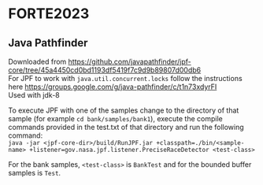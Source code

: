 # FORTE2023

## Java Pathfinder
Downloaded from https://github.com/javapathfinder/jpf-core/tree/45a4450cd0bd1193df5419f7c9d9b89807d00db6  
For JPF to work with `java.util.concurrent.locks` follow the instructions here https://groups.google.com/g/java-pathfinder/c/t1n73xdyrFI  
Used with jdk-8
  
To execute JPF with one of the samples change to the directory of that sample (for example `cd bank/samples/bank1`), execute the compile commands provided in the test.txt of that directory and run the following command:  
`java -jar <jpf-core-dir>/build/RunJPF.jar +classpath=./bin/<sample-name> +listener=gov.nasa.jpf.listener.PreciseRaceDetector <test-class>`
  
 For the bank samples, `<test-class>` is `BankTest` and for the bounded buffer samples is `Test`.
